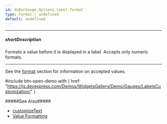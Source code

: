 ```yaml
---
id: dxBarGauge.Options.label.format
type: Format | undefined
default: undefined
---
```

---
##### shortDescription
Formats a value before it is displayed in a label. Accepts only numeric formats.

---
See the [format](/api-reference/50%20Common/Object%20Structures/format '/Documentation/ApiReference/Common/Object_Structures/format/') section for information on accepted values.

#include btn-open-demo with {
    href: "https://js.devexpress.com/Demos/WidgetsGallery/Demo/Gauges/LabelsCustomization/"
}

#####See Also#####
- [customizeText](/api-reference/10%20UI%20Components/dxBarGauge/1%20Configuration/label/customizeText.md '/Documentation/ApiReference/UI_Components/dxBarGauge/Configuration/label/#customizeText')
- [Value Formatting](/concepts/Common/Value%20Formatting '/Documentation/Guide/Common/Value_Formatting/')
